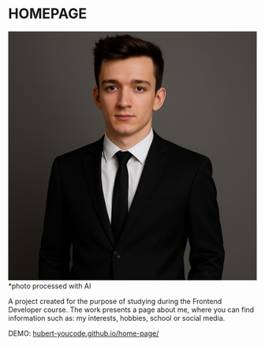 # HOMEPAGE

![Hubert Kuszlik](https://raw.githubusercontent.com/Hubert-YouCode/home-page/refs/heads/master/images/image.png)
*photo processed with AI

A project created for the purpose of studying during the Frontend Developer course. The work presents a page about me, where you can find information such as: my interests, hobbies, school or social media.

DEMO: [hubert-youcode.github.io/home-page/](hubert-youcode.github.io/home-page/)
